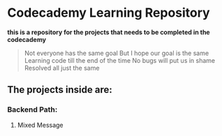 # Codecademy Learning Repository

**this is a repository for the projects that needs to be completed in the codecademy**

> Not everyone has the same goal
> But I hope our goal is the same
> Learning code till the end of the time
> No bugs will put us in shame
> Resolved all just the same

## The projects inside are:

### Backend Path:

1. Mixed Message
